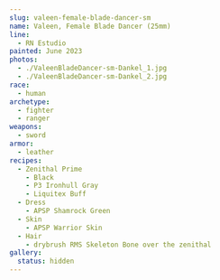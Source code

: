 ```yaml
---
slug: valeen-female-blade-dancer-sm
name: Valeen, Female Blade Dancer (25mm)
line:
  - RN Estudio
painted: June 2023
photos:
  - ./ValeenBladeDancer-sm-Dankel_1.jpg
  - ./ValeenBladeDancer-sm-Dankel_2.jpg
race:
  - human
archetype:
  - fighter
  - ranger
weapons:
  - sword
armor:
  - leather
recipes:
  - Zenithal Prime
    - Black
    - P3 Ironhull Gray
    - Liquitex Buff
  - Dress
    - APSP Shamrock Green
  - Skin
    - APSP Warrior Skin
  - Hair
    - drybrush RMS Skeleton Bone over the zenithal
gallery:
  status: hidden
---
```

